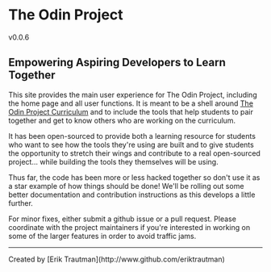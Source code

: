 # The Odin Project 
v0.0.6

## Empowering Aspiring Developers to Learn Together


This site provides the main user experience for The Odin Project, including the home page and all user functions.  It is meant to be a shell around [The Odin Project Curriculum](https://github.com/theodinproject/curriculum) and to include the tools that help students to pair together and get to know others who are working on the curriculum.  

It has been open-sourced to provide both a learning resource for students who want to see how the tools they're using are built and to give students the opportunity to stretch their wings and contribute to a real open-sourced project... while building the tools they themselves will be using.

Thus far, the code has been more or less hacked together so don't use it as a star example of how things should be done!  We'll be rolling out some better documentation and contribution instructions as this develops a little further.

For minor fixes, either submit a github issue or a pull request.  Please coordinate with the project maintainers if you're interested in working on some of the larger features in order to avoid traffic jams.

<hr>
Created by [Erik Trautman](http://www.github.com/eriktrautman)